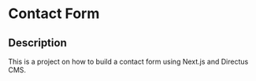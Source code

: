 # Contact Form

## Description
This is a project on how to build a contact form using Next.js and Directus CMS.





